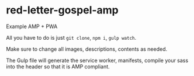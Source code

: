 # red-letter-gospel-amp

Example AMP + PWA

All you have to do is just `git clone`, `npm i`, `gulp watch`.

Make sure to change all images, descriptions, contents as needed.

The Gulp file will generate the service worker, manifests, compile your sass into the header so that it is AMP compliant.
